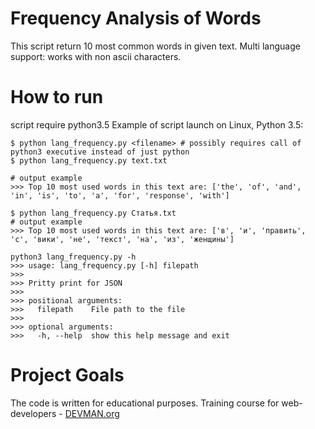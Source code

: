 # Frequency Analysis of Words

This script return 10 most common words in given text.
Multi language support: works with non ascii characters.

# How to run

script require python3.5
Example of script launch on Linux, Python 3.5:

```#!bash
$ python lang_frequency.py <filename> # possibly requires call of python3 executive instead of just python
$ python lang_frequency.py text.txt

# output example
>>> Top 10 most used words in this text are: ['the', 'of', 'and', 'in', 'is', 'to', 'a', 'for', 'response', 'with']

$ python lang_frequency.py Статья.txt
# output example
>>> Top 10 most used words in this text are: ['в', 'и', 'править', 'с', 'вики', 'не', 'текст', 'на', 'из', 'женщины']

python3 lang_frequency.py -h
>>> usage: lang_frequency.py [-h] filepath
>>>
>>> Pritty print for JSON
>>>
>>> positional arguments:
>>>   filepath    File path to the file
>>>
>>> optional arguments:
>>>   -h, --help  show this help message and exit

```


# Project Goals

The code is written for educational purposes. Training course for web-developers - [DEVMAN.org](https://devman.org)
